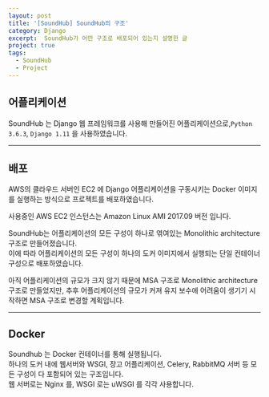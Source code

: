 ```yaml
---
layout: post
title: '[SoundHub] SoundHub의 구조'
category: Django
excerpt:  SoundHub가 어떤 구조로 배포되어 있는지 설명한 글
project: true
tags:
  - SoundHub
  - Project
---
```


## 어플리케이션

SoundHub 는 Django 웹 프레임워크를 사용해 만들어진 어플리케이션으로,`Python 3.6.3`, `Django 1.11` 을 사용하였습니다.

- - -

## 배포

AWS의 클라우드 서버인 EC2 에 Django 어플리케이션을 구동시키는 Docker 이미지를 실행하는 방식으로 프로젝트를 배포하였습니다.  

사용중인 AWS EC2 인스턴스는 Amazon Linux AMI 2017.09 버전 입니다.

SoundHub는 어플리케이션의 모든 구성이 하나로 엮여있는 Monolithic architecture 구조로 만들어졌습니다.  
이에 따라 어플리케이션의 모든 구성이 하나의 도커 이미지에서 실행되는 단일 컨테이너 구성으로 배포하였습니다.  

아직 어플리케이션의 규모가 크지 않기 때문에 MSA 구조로 Monolithic architecture 구조로 만들었지만, 추후 어플리케이션의 규모가 커져 유지 보수에 어려움이 생기기 시작하면 MSA 구조로 변경할 계획입니다.  

- - -

## Docker

Soundhub 는 Docker 컨테이너를 통해 실행됩니다.  
하나의 도커 내에 웹서버와 WSGI, 장고 어플리케이션, Celery, RabbitMQ 서버 등 모든 구성이 다 포함되어 있는 구조입니다.  
웹 서버로는 Nginx 를, WSGI 로는 uWSGI 를 각각 사용합니다.



